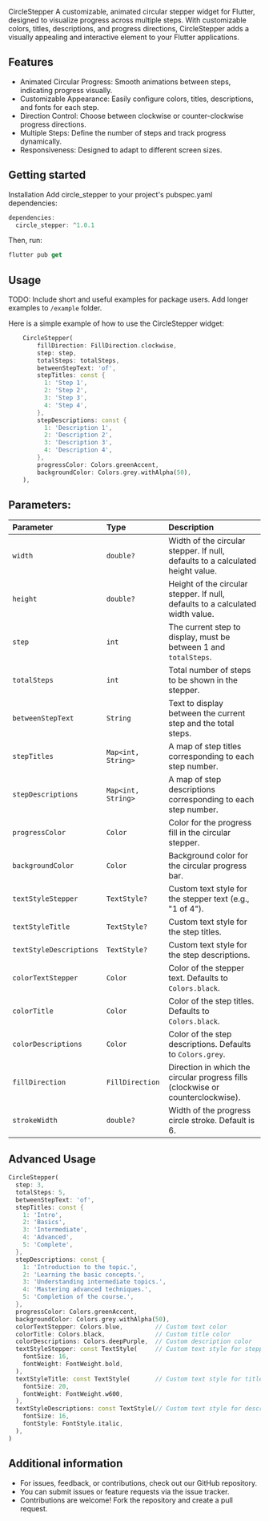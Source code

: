 <!--
This README describes the package. If you publish this package to pub.dev,
this README's contents appear on the landing page for your package.

For information about how to write a good package README, see the guide for
[writing package pages](https://dart.dev/guides/libraries/writing-package-pages).

For general information about developing packages, see the Dart guide for
[creating packages](https://dart.dev/guides/libraries/create-library-packages)
and the Flutter guide for
[developing packages and plugins](https://flutter.dev/developing-packages).
-->

CircleStepper
A customizable, animated circular stepper widget for Flutter, designed to visualize progress across multiple steps. With customizable colors, titles, descriptions, and progress directions, CircleStepper adds a visually appealing and interactive element to your Flutter applications.

## Features


* Animated Circular Progress: Smooth animations between steps, indicating progress visually.
* Customizable Appearance: Easily configure colors, titles, descriptions, and fonts for each step.
* Direction Control: Choose between clockwise or counter-clockwise progress directions.
* Multiple Steps: Define the number of steps and track progress dynamically.
* Responsiveness: Designed to adapt to different screen sizes.

## Getting started

Installation
Add circle_stepper to your project's pubspec.yaml dependencies:
```dart
dependencies:
  circle_stepper: ^1.0.1

```
Then, run:
```dart
flutter pub get
```

## Usage

TODO: Include short and useful examples for package users. Add longer examples
to `/example` folder.

Here is a simple example of how to use the CircleStepper widget:

```dart
    CircleStepper(
        fillDirection: FillDirection.clockwise,
        step: step,
        totalSteps: totalSteps,
        betweenStepText: 'of',
        stepTitles: const {
          1: 'Step 1',
          2: 'Step 2',
          3: 'Step 3',
          4: 'Step 4',
        },
        stepDescriptions: const {
          1: 'Description 1',
          2: 'Description 2',
          3: 'Description 3',
          4: 'Description 4',
        },
        progressColor: Colors.greenAccent,
        backgroundColor: Colors.grey.withAlpha(50),
    ),

```
## Parameters:

| Parameter            | Type         | Description                                                                                 |
|:---------------------|:-------------|:--------------------------------------------------------------------------------------------|
| `width`              | `double?`    | Width of the circular stepper. If null, defaults to a calculated height value.               |
| `height`             | `double?`    | Height of the circular stepper. If null, defaults to a calculated width value.               |
| `step`               | `int`        | The current step to display, must be between 1 and `totalSteps`.                             |
| `totalSteps`         | `int`        | Total number of steps to be shown in the stepper.                                            |
| `betweenStepText`    | `String`     | Text to display between the current step and the total steps.                                |
| `stepTitles`         | `Map<int, String>` | A map of step titles corresponding to each step number.                                      |
| `stepDescriptions`   | `Map<int, String>` | A map of step descriptions corresponding to each step number.                                |
| `progressColor`      | `Color`      | Color for the progress fill in the circular stepper.                                         |
| `backgroundColor`    | `Color`      | Background color for the circular progress bar.                                              |
| `textStyleStepper`   | `TextStyle?` | Custom text style for the stepper text (e.g., "1 of 4").                                     |
| `textStyleTitle`     | `TextStyle?` | Custom text style for the step titles.                                                       |
| `textStyleDescriptions` | `TextStyle?` | Custom text style for the step descriptions.                                                 |
| `colorTextStepper`   | `Color`      | Color of the stepper text. Defaults to `Colors.black`.                                       |
| `colorTitle`         | `Color`      | Color of the step titles. Defaults to `Colors.black`.                                        |
| `colorDescriptions`  | `Color`      | Color of the step descriptions. Defaults to `Colors.grey`.                                   |
| `fillDirection`      | `FillDirection` | Direction in which the circular progress fills (clockwise or counterclockwise).              |
| `strokeWidth`        | `double?`    | Width of the progress circle stroke. Default is 6.                                           |


## Advanced Usage
```dart
CircleStepper(
  step: 3,
  totalSteps: 5,
  betweenStepText: 'of',
  stepTitles: const {
    1: 'Intro',
    2: 'Basics',
    3: 'Intermediate',
    4: 'Advanced',
    5: 'Complete',
  },
  stepDescriptions: const {
    1: 'Introduction to the topic.',
    2: 'Learning the basic concepts.',
    3: 'Understanding intermediate topics.',
    4: 'Mastering advanced techniques.',
    5: 'Completion of the course.',
  },
  progressColor: Colors.greenAccent,
  backgroundColor: Colors.grey.withAlpha(50),
  colorTextStepper: Colors.blue,         // Custom text color
  colorTitle: Colors.black,              // Custom title color
  colorDescriptions: Colors.deepPurple,  // Custom description color
  textStyleStepper: const TextStyle(     // Custom text style for stepper text
    fontSize: 16,
    fontWeight: FontWeight.bold,
  ),
  textStyleTitle: const TextStyle(       // Custom text style for title
    fontSize: 20,
    fontWeight: FontWeight.w600,
  ),
  textStyleDescriptions: const TextStyle(// Custom text style for description
    fontSize: 16,
    fontStyle: FontStyle.italic,
  ),
)

```



## Additional information

* For issues, feedback, or contributions, check out our GitHub repository.
* You can submit issues or feature requests via the issue tracker.
* Contributions are welcome! Fork the repository and create a pull request.

